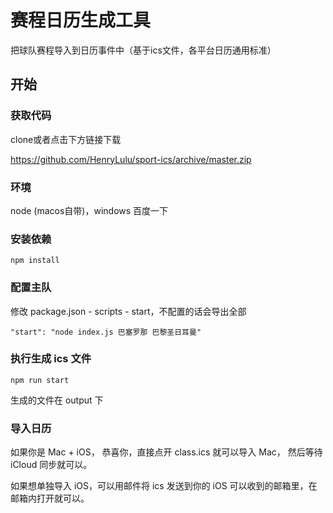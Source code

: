 # 赛程日历生成工具

把球队赛程导入到日历事件中（基于ics文件，各平台日历通用标准）

## 开始

### 获取代码

clone或者点击下方链接下载

https://github.com/HenryLulu/sport-ics/archive/master.zip

### 环境

node (macos自带)，windows 百度一下

### 安装依赖

```
npm install
```

### 配置主队

修改 package.json - scripts - start，不配置的话会导出全部


```
"start": "node index.js 巴塞罗那 巴黎圣日耳曼"
```

### 执行生成 ics 文件

```
npm run start
```
生成的文件在 output 下

### 导入日历

如果你是 Mac + iOS， 恭喜你，直接点开 class.ics 就可以导入 Mac， 然后等待 iCloud 同步就可以。

如果想单独导入 iOS，可以用邮件将 ics 发送到你的 iOS 可以收到的邮箱里，在邮箱内打开就可以。
